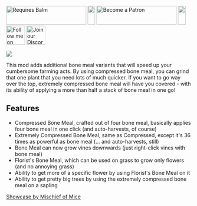 <p>
    <a style="text-decoration: none;" href="https://modrinth.com/mod/balm"> 
        <img src="https://blay09.net/files/brand/requires_balm.png" alt="Requires Balm" width="217" height="51" /> 
    </a>
    <img src="https://blay09.net/files/brand/spacer.png" alt="" width="20" height="51" />
    <a style="text-decoration: none;" href="https://www.patreon.com/blay09"> 
        <img src="https://blay09.net/files/brand/patreon.png" alt="Become a Patron" width="217" height="51" /> 
    </a> 
    <img src="https://blay09.net/files/brand/spacer.png" alt="" width="21" height="51" /> 
    <a style="text-decoration: none;" href="https://twitter.com/BlayTheNinth">
        <img src="https://blay09.net/files/brand/twitter.png" alt="Follow me on Twitter" width="51" height="51" />
    </a>
    <a style="text-decoration: none;" href="https://discord.gg/VAfZ2Nau6j">
        <img src="https://blay09.net/files/brand/discord.png" alt="Join our Discord" width="51" height="51" />
    </a>
</p>

![](https://blay09.net/files/brand/fertilization.gif)

This mod adds additional bone meal variants that will speed up your cumbersome farming acts. By using compressed bone meal, you can grind that one plant that you need lots of much quicker. If you want to go way over the top, extremely compressed bone meal will have you covered - with its ability of applying a more than half a stack of bone meal in one go!

## Features

- Compressed Bone Meal, crafted out of four bone meal, basically applies four bone meal in one click (and auto-harvests, of course)
- Extremely Compressed Bone Meal, same as Compressed, except it's 36 times as powerful as bone meal (... and auto-harvests, still)
- Bone Meal can now grow vines downwards (just right-click vines with bone meal)
- Florist's Bone Meal, which can be used on grass to grow only flowers (and no annoying grass)
- Ability to get more of a specific flower by using Florist's Bone Meal on it
- Ability to get pretty big trees by using the extremely compressed bone meal on a sapling

[Showcase by Mischief of Mice](https://www.youtube.com/watch?v=ugRN7Ejoavo)